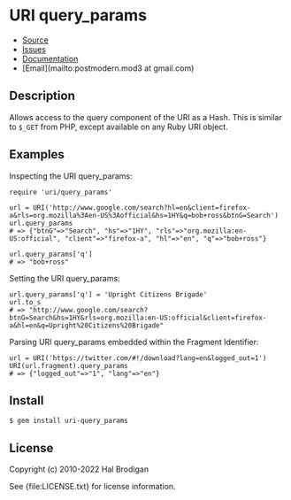 # URI query_params

* [Source](https://github.com/postmodern/uri-query_params)
* [Issues](https://github.com/postmodern/uri-query_params/issues)
* [Documentation](http://rubydoc.info/gems/uri-query_params/frames)
* [Email](mailto:postmodern.mod3 at gmail.com)

## Description

Allows access to the query component of the URI as a Hash. This is similar
to `$_GET` from PHP, except available on any Ruby URI object.

## Examples

Inspecting the URI query_params:

    require 'uri/query_params'
    
    url = URI('http://www.google.com/search?hl=en&client=firefox-a&rls=org.mozilla%3Aen-US%3Aofficial&hs=1HY&q=bob+ross&btnG=Search')
    url.query_params
    # => {"btnG"=>"Search", "hs"=>"1HY", "rls"=>"org.mozilla:en-US:official", "client"=>"firefox-a", "hl"=>"en", "q"=>"bob+ross"}

    url.query_params['q']
    # => "bob+ross"

Setting the URI query_params:

    url.query_params['q'] = 'Upright Citizens Brigade'
    url.to_s
    # => "http://www.google.com/search?btnG=Search&hs=1HY&rls=org.mozilla:en-US:official&client=firefox-a&hl=en&q=Upright%20Citizens%20Brigade"

Parsing URI query_params embedded within the Fragment Identifier:

    url = URI('https://twitter.com/#!/download?lang=en&logged_out=1')
    URI(url.fragment).query_params
    # => {"logged_out"=>"1", "lang"=>"en"}

## Install

    $ gem install uri-query_params

## License

Copyright (c) 2010-2022 Hal Brodigan

See {file:LICENSE.txt} for license information.

